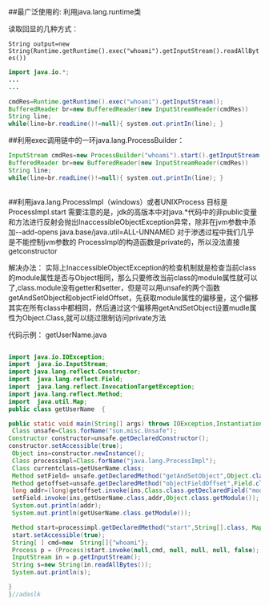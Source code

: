 ##最广泛使用的: 利用java.lang.runtime类

读取回显的几种方式：

`String output=new String(Runtime.getRuntime().exec("whoami").getInputStream().readAllBytes())`

```java
import java.io.*;
...
...

cmdRes=Runtime.getRuntime().exec("whoami").getInputStream();
BufferedReader br=new BufferedReader(new InputStreamReader(cmdRes))
String line;
while(line=br.readLine()!=null){ system.out.printIn(line); }

```

##利用exec调用链中的一环java.lang.ProcessBuilder：

```java
InputStream cmdRes=new ProcessBuilder("whoami").start().getInputStream();
BufferedReader br=new BufferedReader(new InputStreamReader(cmdRes))
String line;
while(line=br.readLine()!=null){ system.out.printIn(line); }
 
```


##利用java.lang.ProcessImpl（windows）或者UNIXProcess
目标是ProcessImpl.start
需要注意的是，jdk的高版本中对java.*代码中的非public变量和方法进行反射会抛出InaccessibleObjectException异常，除非在jvm参数中添加--add-opens java.base/java.util=ALL-UNNAMED
对于渗透过程中我们几乎是不能控制jvm参数的
ProcessImpl的构造函数是private的，所以没法直接getconstructor

解决办法：
实际上InaccessibleObjectException的检查机制就是检查当前class的module属性是否与Object相同，那么只要修改当前class的module属性就可以了,class.module没有getter和setter，但是可以用unsafe的两个函数getAndSetObject和objectFieldOffset，先获取module属性的偏移量，这个偏移其实在所有class中都相同，然后通过这个偏移用getAndSetObject设置mudle属性为Object.Class,就可以绕过限制访问private方法

代码示例：
getUserName.java
```java

import java.io.IOException;
import  java.io.InputStream;
import java.lang.reflect.Constructor;
import  java.lang.reflect.Field;
import  java.lang.reflect.InvocationTargetException;
import java.lang.reflect.Method;
import  java.util.Map;
public class getUserName  {

public static void main(String[] args) throws IOException,InstantiationException,ClassNotFoundException,NoSuchMethodException,IllegalAccessException,NoSuchMethodException,InvocationTargetException,NoSuchFieldException{
 Class unsafe=Class.forName("sun.misc.Unsafe");
Constructor constructor=unsafe.getDeclaredConstructor();
constructor.setAccessible(true);
 Object ins=constructor.newInstance();
 Class processimpl=Class.forName("java.lang.ProcessImpl");
 Class currentclass=getUserName.class;
 Method setField= unsafe.getDeclaredMethod("getAndSetObject",Object.class,long.class,Object.class);
 Method getoffset=unsafe.getDeclaredMethod("objectFieldOffset",Field.class);
 long addr=(long)getoffset.invoke(ins,Class.class.getDeclaredField("module"));
 setField.invoke(ins,getUserName.class,addr,Object.class.getModule());
 System.out.println(addr);
 System.out.println(getUserName.class.getModule());

 Method start=processimpl.getDeclaredMethod("start",String[].class, Map.class, String.class, ProcessBuilder.Redirect[].class, boolean.class);
 start.setAccessible(true);
 String[ ] cmd=new  String[]{"whoami"};
 Process p = (Process)start.invoke(null,cmd, null, null, null, false);
 InputStream in = p.getInputStream();
 String s=new String(in.readAllBytes());
 System.out.println(s);

}
}//adaslk
```
